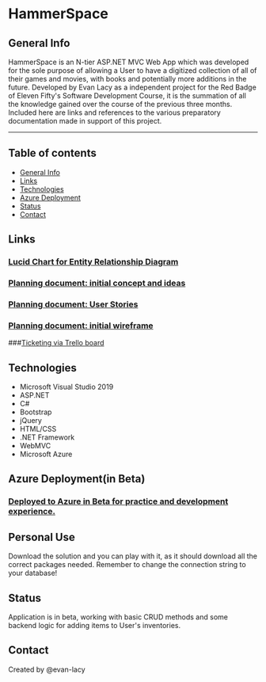 # HammerSpace
## General Info

HammerSpace is an N-tier ASP.NET MVC Web App which was developed for the sole purpose of allowing a User to have a digitized collection of all of their games and movies, with books and potentially more additions in the future. Developed by Evan Lacy as a independent project for the Red Badge of Eleven Fifty's Software Development Course, it is the summation of all the knowledge gained over the course of the previous three months. Included here are links and references to the various preparatory documentation made in support of this project.

--------

## Table of contents
* [General Info](#general-Info)
* [Links](#links)
* [Technologies](#technologies)
* [Azure Deployment](#azureDeployment)
* [Status](#status)
* [Contact](#contact)

## Links 

### [Lucid Chart for Entity Relationship Diagram](https://lucid.app/lucidchart/bdd44a17-b1fb-4381-b7ac-83cac1033bc9/edit?page=0_0#)

### [Planning document: initial concept and ideas](https://docs.google.com/document/d/1_6OdNw-Dy1GD27ZOqsA9DRrl3MPva_KryCX-H7syhn4/edit?usp=sharing)

### [Planning document: User Stories](https://docs.google.com/document/d/1sT2tkreGWwOkySz1MNE0kb2NFT3BWplZCKNOTpF9CEs/edit?usp=sharing)

### [Planning document: initial wireframe](https://drive.google.com/file/d/1PbBwafo7-JlFFBmV9PCdH6i9G3dTlgsc/view?usp=sharing)

###[Ticketing via Trello board](https://trello.com/b/A8aNQuza/hammer-space-tickets)


## Technologies 

* Microsoft Visual Studio 2019
* ASP.NET
* C#
* Bootstrap
* jQuery
* HTML/CSS
* .NET Framework
* WebMVC
* Microsoft Azure

## Azure Deployment(in Beta)
### [Deployed to Azure in Beta for practice and development experience.](https://hammerspace.azurewebsites.net/)

## Personal Use
Download the solution and you can play with it, as it should download all the correct packages needed. Remember to change the connection string to your database!

## Status 

Application is in beta, working with basic CRUD methods and some backend logic for adding items to User's inventories.

## Contact
Created by @evan-lacy 
